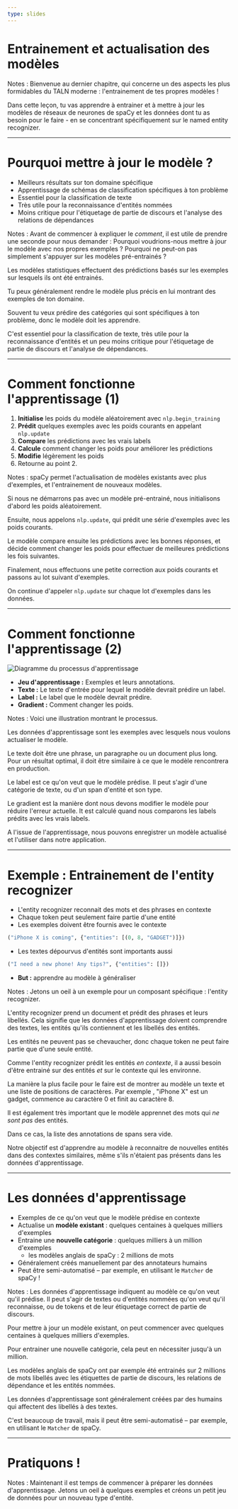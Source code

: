 ```yaml
---
type: slides
---
```


# Entrainement et actualisation des modèles

Notes : Bienvenue au dernier chapitre, qui concerne un des aspects les plus
formidables du TALN moderne : l'entrainement de tes propres modèles !

Dans cette leçon, tu vas apprendre à entrainer et à mettre à jour les modèles de
réseaux de neurones de spaCy et les données dont tu as besoin pour le faire -
en se concentrant spécifiquement sur le named entity recognizer.

---

# Pourquoi mettre à jour le modèle ?

- Meilleurs résultats sur ton domaine spécifique
- Apprentissage de schémas de classification spécifiques à ton problème
- Essentiel pour la classification de texte
- Très utile pour la reconnaissance d'entités nommées
- Moins critique pour l'étiquetage de partie de discours et l'analyse des
  relations de dépendances

Notes : Avant de commencer à expliquer le _comment_, il est utile de prendre une
seconde pour nous demander : Pourquoi voudrions-nous mettre à jour le modèle
avec nos propres exemples ? Pourquoi ne peut-on pas simplement s'appuyer sur les
modèles pré-entrainés ?

Les modèles statistiques effectuent des prédictions basés sur les exemples sur
lesquels ils ont été entrainés.

Tu peux généralement rendre le modèle plus précis en lui montrant des exemples
de ton domaine.

Souvent tu veux prédire des catégories qui sont spécifiques à ton problème, donc
le modèle doit les apprendre.

C'est essentiel pour la classification de texte, très utile pour la
reconnaissance d'entités et un peu moins critique pour l'étiquetage de partie de
discours et l'analyse de dépendances.

---

# Comment fonctionne l'apprentissage (1)

1. **Initialise** les poids du modèle aléatoirement avec `nlp.begin_training`
2. **Prédit** quelques exemples avec les poids courants en appelant `nlp.update`
3. **Compare** les prédictions avec les vrais labels
4. **Calcule** comment changer les poids pour améliorer les prédictions
5. **Modifie** légèrement les poids
6. Retourne au point 2.

Notes : spaCy permet l'actualisation de modèles existants avec plus d'exemples,
et l'entrainement de nouveaux modèles.

Si nous ne démarrons pas avec un modèle pré-entrainé, nous initialisons d'abord
les poids aléatoirement.

Ensuite, nous appelons `nlp.update`, qui prédit une série d'exemples avec les
poids courants.

Le modèle compare ensuite les prédictions avec les bonnes réponses, et décide
comment changer les poids pour effectuer de meilleures prédictions les fois
suivantes.  

Finalement, nous effectuons une petite correction aux poids courants et passons
au lot suivant d'exemples.

On continue d'appeler `nlp.update` sur chaque lot d'exemples dans les données.

---

# Comment fonctionne l'apprentissage (2)

<img src="/training.png" alt="Diagramme du processus d'apprentissage" />

- **Jeu d'apprentissage :** Exemples et leurs annotations.
- **Texte :** Le texte d'entrée pour lequel le modèle devrait prédire un label.
- **Label :** Le label que le modèle devrait prédire.
- **Gradient :** Comment changer les poids.

Notes : Voici une illustration montrant le processus.

Les données d'apprentissage sont les exemples avec lesquels nous voulons
actualiser le modèle.

Le texte doit être une phrase, un paragraphe ou un document plus long. Pour un
résultat optimal, il doit être similaire à ce que le modèle rencontrera en
production.

Le label est ce qu'on veut que le modèle prédise. Il peut s'agir d'une catégorie
de texte, ou d'un span d'entité et son type.

Le gradient est la manière dont nous devons modifier le modèle pour réduire
l'erreur actuelle. It est calculé quand nous comparons les labels prédits avec
les vrais labels.

A l'issue de l'apprentissage, nous pouvons enregistrer un modèle actualisé et
l'utiliser dans notre application.

---

# Exemple : Entrainement de l'entity recognizer

- L'entity recognizer reconnait des mots et des phrases en contexte
- Chaque token peut seulement faire partie d'une entité
- Les exemples doivent être fournis avec le contexte

```python
("iPhone X is coming", {"entities": [(0, 8, "GADGET")]})
```

- Les textes dépourvus d'entités sont importants aussi

```python
("I need a new phone! Any tips?", {"entities": []})
```

- **But :** apprendre au modèle à généraliser

Notes : Jetons un oeil à un exemple pour un composant spécifique : l'entity
recognizer.

L'entity recognizer prend un document et prédit des phrases et leurs libellés.
Cela signifie que les données d'apprentissage doivent comprendre des textes,
les entités qu'ils contiennent et les libellés des entités.

Les entités ne peuvent pas se chevaucher, donc chaque token ne peut faire partie
que d'une seule entité.

Comme l'entity recognizer prédit les entités _en contexte_, il a aussi besoin
d'être entrainé sur des entités _et_ sur le contexte qui les environne.

La manière la plus facile pour le faire est de montrer au modèle un texte et une
liste de positions de caractères. Par exemple , "iPhone X" est un gadget,
commence au caractère 0 et finit au caractère 8.

Il est également très important que le modèle apprennet des mots qui
_ne sont pas_ des entités.

Dans ce cas, la liste des annotations de spans sera vide.

Notre objectif est d'apprendre au modèle à reconnaitre de nouvelles entités dans
des contextes similaires, même s'ils n'étaient pas présents dans les données
d'apprentissage.

---

# Les données d'apprentissage

- Exemples de ce qu'on veut que le modèle prédise en contexte
- Actualise un **modèle existant** : quelques centaines à quelques milliers
  d'exemples
- Entraine une **nouvelle catégorie** : quelques milliers à un million
  d'exemples
  - les modèles anglais de spaCy : 2 millions de mots
- Généralement créés manuellement par des annotateurs humains
- Peut être semi-automatisé – par exemple, en utilisant le `Matcher` de spaCy !

Notes : Les données d'apprentissage indiquent au modèle ce qu'on veut qu'il
prédise. Il peut s'agir de textes ou d'entités nommées qu'on veut qu'il
reconnaisse, ou de tokens et de leur étiquetage correct de partie de discours.

Pour mettre à jour un modèle existant, on peut commencer avec quelques centaines
à quelques milliers d'exemples.

Pour entrainer une nouvelle catégorie, cela peut en nécessiter jusqu'à un
million.

Les modèles anglais de spaCy ont par exemple été entrainés sur 2 millions de
mots libellés avec les étiquettes de partie de discours, les relations de
dépendance et les entités nommées.

Les données d'apprentissage sont généralement créées par des humains qui
affectent des libellés à des textes.

C'est beaucoup de travail, mais il peut être semi-automatisé – par exemple, en
utilisant le `Matcher` de spaCy.

---

# Pratiquons !

Notes : Maintenant il est temps de commencer à préparer les données
d'apprentissage. Jetons un oeil à quelques exemples et créons un petit jeu de
données pour un nouveau type d'entité.
